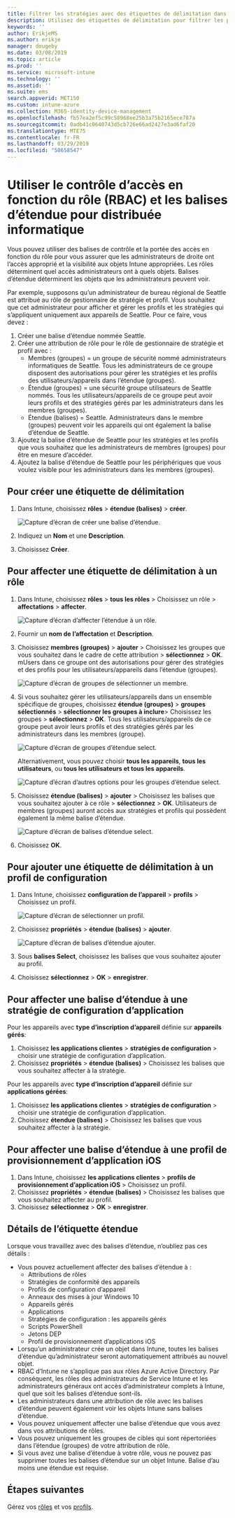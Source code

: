 ```yaml
---
title: Filtrer les stratégies avec des étiquettes de délimitation dans Microsoft Intune - Azure | Microsoft Docs
description: Utilisez des étiquettes de délimitation pour filtrer les profils de configuration de manière à n’afficher que certains rôles.
keywords: ''
author: ErikjeMS
ms.author: erikje
manager: dougeby
ms.date: 03/08/2019
ms.topic: article
ms.prod: ''
ms.service: microsoft-intune
ms.technology: ''
ms.assetid: ''
ms.suite: ems
search.appverid: MET150
ms.custom: intune-azure
ms.collection: M365-identity-device-management
ms.openlocfilehash: fb57ea2ef5c99c58968ee25b3a75b2165ece787a
ms.sourcegitcommit: 0adb41c0640743d5cb726e66ad2427e3ad6faf20
ms.translationtype: MTE75
ms.contentlocale: fr-FR
ms.lasthandoff: 03/29/2019
ms.locfileid: "58658547"
---
```

# <a name="use-role-based-access-control-rbac-and-scope-tags-for-distributed-it"></a>Utiliser le contrôle d’accès en fonction du rôle (RBAC) et les balises d’étendue pour distribuée informatique

Vous pouvez utiliser des balises de contrôle et la portée des accès en fonction du rôle pour vous assurer que les administrateurs de droite ont l’accès approprié et la visibilité aux objets Intune appropriées. Les rôles déterminent quel accès administrateurs ont à quels objets. Balises d’étendue déterminent les objets que les administrateurs peuvent voir.

Par exemple, supposons qu’un administrateur de bureau régional de Seattle est attribué au rôle de gestionnaire de stratégie et profil. Vous souhaitez que cet administrateur pour afficher et gérer les profils et les stratégies qui s’appliquent uniquement aux appareils de Seattle. Pour ce faire, vous devez :

1. Créer une balise d’étendue nommée Seattle.
2. Créer une attribution de rôle pour le rôle de gestionnaire de stratégie et profil avec : 
    - Membres (groupes) = un groupe de sécurité nommé administrateurs informatiques de Seattle. Tous les administrateurs de ce groupe disposent des autorisations pour gérer les stratégies et les profils des utilisateurs/appareils dans l’étendue (groupes).
    - Étendue (groupes) = une sécurité groupe utilisateurs de Seattle nommés. Tous les utilisateurs/appareils de ce groupe peut avoir leurs profils et des stratégies gérés par les administrateurs dans les membres (groupes). 
    - Étendue (balises) = Seattle. Administrateurs dans le membre (groupes) peuvent voir les appareils qui ont également la balise d’étendue de Seattle.
3. Ajoutez la balise d’étendue de Seattle pour les stratégies et les profils que vous souhaitez que les administrateurs de membres (groupes) pour être en mesure d’accéder.
4. Ajoutez la balise d’étendue de Seattle pour les périphériques que vous voulez visible pour les administrateurs dans les membres (groupes). 


## <a name="to-create-a-scope-tag"></a>Pour créer une étiquette de délimitation

1. Dans Intune, choisissez **rôles** > **étendue (balises)** > **créer**.

    ![Capture d’écran de créer une balise d’étendue.](./media/scope-tags/create-scope-tag.png)

2. Indiquez un **Nom** et une **Description**.
3. Choisissez **Créer**.

## <a name="to-assign-a-scope-tag-to-a-role"></a>Pour affecter une étiquette de délimitation à un rôle

1. Dans Intune, choisissez **rôles** > **tous les rôles** > Choisissez un rôle > **affectations** > **affecter**.

    ![Capture d’écran d’affecter l’étendue à un rôle.](./media/scope-tags/assign-scope-to-role.png)

2. Fournir un **nom de l’affectation** et **Description**.
3. Choisissez **membres (groupes)** > **ajouter** > Choisissez les groupes que vous souhaitez dans le cadre de cette attribution > **sélectionnez**  >   **OK**. mUsers dans ce groupe ont des autorisations pour gérer des stratégies et des profils pour les utilisateurs/appareils dans l’étendue (groupes).

    ![Capture d’écran de groupes de sélectionner un membre.](./media/scope-tags/select-member-groups.png)

4. Si vous souhaitez gérer les utilisateurs/appareils dans un ensemble spécifique de groupes, choisissez **étendue (groupes)** > **groupes sélectionnés** > **sélectionner les groupes à inclure**> Choisissez les groupes > **sélectionnez** > **OK**. Tous les utilisateurs/appareils de ce groupe peut avoir leurs profils et des stratégies gérés par les administrateurs dans les membres (groupe).

    ![Capture d’écran de groupes d’étendue select.](./media/scope-tags/select-scope-groups.png)

    Alternativement, vous pouvez choisir **tous les appareils**, **tous les utilisateurs**, ou **tous les utilisateurs et tous les appareils**.

    ![Capture d’écran d’autres options pour les groupes d’étendue select.](./media/scope-tags/scope-group-other-options.png)
    
5. Choisissez **étendue (balises)** > **ajouter** > Choisissez les balises que vous souhaitez ajouter à ce rôle > **sélectionnez** > **OK**. Utilisateurs de membres (groupes) auront accès aux stratégies et profils qui possèdent également la même balise d’étendue.

    ![Capture d’écran de balises d’étendue select.](./media/scope-tags/select-scope-tags.png)

6. Choisissez **OK**. 

## <a name="to-add-a-scope-tag-to-a-configuration-profile"></a>Pour ajouter une étiquette de délimitation à un profil de configuration
1. Dans Intune, choisissez **configuration de l’appareil** > **profils** > Choisissez un profil.

    ![Capture d’écran de sélectionner un profil.](./media/scope-tags/choose-profile.png)

2. Choisissez **propriétés** > **étendue (balises)** > **ajouter**.

    ![Capture d’écran de balises d’étendue ajouter.](./media/scope-tags/add-scope-tags.png)

3. Sous **balises Select**, choisissez les balises que vous souhaitez ajouter au profil.
4. Choisissez **sélectionnez** > **OK** > **enregistrer**.

## <a name="to-assign-a-scope-tag-to-an-app-configuration-policy"></a>Pour affecter une balise d’étendue à une stratégie de configuration d’application
Pour les appareils avec **type d’inscription d’appareil** définie sur **appareils gérés**:
1. Choisissez **les applications clientes** > **stratégies de configuration** > choisir une stratégie de configuration d’application.
2. Choisissez **propriétés** > **étendue (balises)** > Choisissez les balises que vous souhaitez affecter à la stratégie.

Pour les appareils avec **type d’inscription d’appareil** définie sur **applications gérées**:
1. Choisissez **les applications clientes** > **stratégies de configuration** > choisir une stratégie de configuration d’application.
2. Choisissez **étendue (balises)** > Choisissez les balises que vous souhaitez affecter à la stratégie.


## <a name="to-assign-a-scope-tag-to-an-ios-app-provisioning-profile"></a>Pour affecter une balise d’étendue à une profil de provisionnement d’application iOS
1. Dans Intune, choisissez **les applications clientes** > **profils de provisionnement d’application iOS** > Choisissez un profil.
2. Choisissez **propriétés** > **étendue (balises)** > Choisissez les balises que vous souhaitez affecter au profil.
3. Choisissez **sélectionnez** > **OK** > **enregistrer**.

## <a name="scope-tag-details"></a>Détails de l’étiquette étendue
Lorsque vous travaillez avec des balises d’étendue, n’oubliez pas ces détails :

- Vous pouvez actuellement affecter des balises d’étendue à :
    - Attributions de rôles
    - Stratégies de conformité des appareils
    - Profils de configuration d’appareil
    - Anneaux des mises à jour Windows 10
    - Appareils gérés
    - Applications
    - Stratégies de configuration : les appareils gérés
    - Scripts PowerShell
    - Jetons DEP
    - Profil de provisionnement d’applications iOS
- Lorsqu’un administrateur crée un objet dans Intune, toutes les balises d’étendue qu’administrateur seront automatiquement attribués au nouvel objet.
- RBAC d’Intune ne s’applique pas aux rôles Azure Active Directory. Par conséquent, les rôles des administrateurs de Service Intune et les administrateurs généraux ont accès d’administrateur complets à Intune, quel que soit les balises d’étendue sont-ils.
- Les administrateurs dans une attribution de rôle avec les balises d’étendue peuvent également voir les objets Intune sans balises d’étendue.
- Vous pouvez uniquement affecter une balise d’étendue que vous avez dans vos attributions de rôles.
- Vous pouvez uniquement les groupes de cibles qui sont répertoriées dans l’étendue (groupes) de votre attribution de rôle.
- Si vous avez une balise d’étendue à votre rôle, vous ne pouvez pas supprimer toutes les balises d’étendue sur un objet Intune. Balise d’au moins une étendue est requise.

## <a name="next-steps"></a>Étapes suivantes

Gérez vos [rôles](role-based-access-control.md) et vos [profils](device-profile-assign.md).
